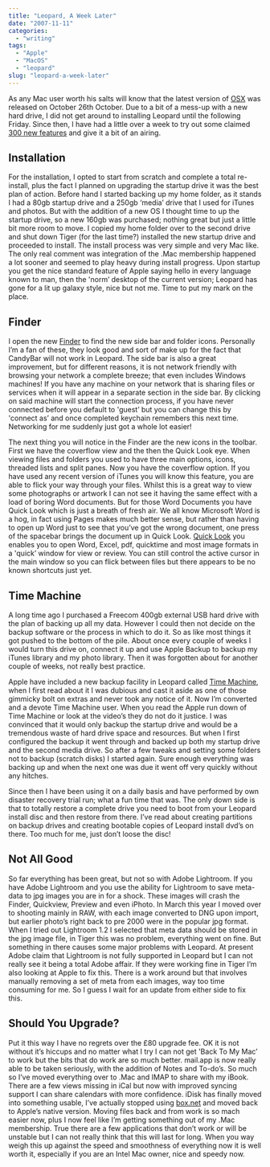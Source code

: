 ```yaml
---
title: "Leopard, A Week Later"
date: "2007-11-11"
categories:
  - "writing"
tags:
  - "Apple"
  - "MacOS"
  - "leopard"
slug: "leopard-a-week-later"
---
```


As any Mac user worth his salts will know that the latest version of [OSX](https://www.apple.com/uk/macosx/) was released on October 26th October. Due to a bit of a mess-up with a new hard drive, I did not get around to installing Leopard until the following Friday. Since then, I have had a little over a week to try out some claimed [300 new features](https://www.apple.com/uk/macosx/features/300.html) and give it a bit of an airing.

## Installation

For the installation, I opted to start from scratch and complete a total re-install, plus the fact I planned on upgrading the startup drive it was the best plan of action. Before hand I started backing up my home folder, as it stands I had a 80gb startup drive and a 250gb ‘media’ drive that I used for iTunes and photos. But with the addition of a new OS I thought time to up the startup drive, so a new 160gb was purchased; nothing great but just a little bit more room to move. I copied my home folder over to the second drive and shut down Tiger (for the last time?) installed the new startup drive and proceeded to install. The install process was very simple and very Mac like. The only real comment was integration of the .Mac membership happened a lot sooner and seemed to play heavy during install progress. Upon startup you get the nice standard feature of Apple saying hello in every language known to man, then the 'norm’ desktop of the current version; Leopard has gone for a lit up galaxy style, nice but not me. Time to put my mark on the place.

## Finder

 <!-- [![Leopard Finder][image-1]][3] -->

I open the new [Finder](https://www.apple.com/uk/macosx/features/finder.html) to find the new side bar and folder icons. Personally I’m a fan of these, they look good and sort of make up for the fact that CandyBar will not work in Leopard. The side bar is also a great improvement, but for different reasons, it is not network friendly with browsing your network a complete breeze; that even includes Windows machines! If you have any machine on your network that is sharing files or services when it will appear in a separate section in the side bar. By clicking on said machine will start the connection process, if you have never connected before you default to 'guest’ but you can change this by 'connect as’ and once completed keychain remembers this next time. Networking for me suddenly just got a whole lot easier!

 <!-- [![Coverflow][image-2]][5] -->

The next thing you will notice in the Finder are the new icons in the toolbar. First we have the coverflow view and the then the Quick Look eye. When viewing files and folders you used to have three main options, icons, threaded lists and split panes. Now you have the coverflow option. If you have used any recent version of iTunes you will know this feature, you are able to flick your way through your files. Whilst this is a great way to view some photographs or artwork I can not see it having the same effect with a load of boring Word documents. But for those Word Documents you have Quick Look which is just a breath of fresh air. We all know Microsoft Word is a hog, in fact using Pages makes much better sense, but rather than having to open up Word just to see that you’ve got the wrong document, one press of the spacebar brings the document up in Quick Look. [Quick Look](https://www.apple.com/uk/macosx/features/quicklook.html) you enables you to open Word, Excel, pdf, quicktime and most image formats in a 'quick’ window for view or review. You can still control the active cursor in the main window so you can flick between files but there appears to be no known shortcuts just yet.

## Time Machine

A long time ago I purchased a Freecom 400gb external USB hard drive with the plan of backing up all my data. However I could then not decide on the backup software or the process in which to do it. So as like most things it got pushed to the bottom of the pile. About once every couple of weeks I would turn this drive on, connect it up and use Apple Backup to backup my iTunes library and my photo library. Then it was forgotten about for another couple of weeks, not really best practice.

 <!-- [![Time Machine][image-3]][7] -->

Apple have included a new backup facility in Leopard called [Time Machine](https://www.apple.com/uk/macosx/features/timemachine.html), when I first read about it I was dubious and cast it aside as one of those gimmicky bolt on extras and never took any notice of it. Now I’m converted and a devote Time Machine user. When you read the Apple run down of Time Machine or look at the video’s they do not do it justice. I was convinced that it would only backup the startup drive and would be a tremendous waste of hard drive space and resources. But when I first configured the backup it went through and backed up both my startup drive and the second media drive. So after a few tweaks and setting some folders not to backup (scratch disks) I started again. Sure enough everything was backing up and when the next one was due it went off very quickly without any hitches.

 <!-- [![Time Machine][image-4]][9] -->

Since then I have been using it on a daily basis and have performed by own disaster recovery trial run; what a fun time that was. The only down side is that to totally restore a complete drive you need to boot from your Leopard install disc and then restore from there. I’ve read about creating partitions on backup drives and creating bootable copies of Leopard install dvd’s on there. Too much for me, just don’t loose the disc!

## Not All Good

So far everything has been great, but not so with Adobe Lightroom. If you have Adobe Lightroom and you use the ability for Lightroom to save meta-data to jpg images you are in for a shock. These images will crash the Finder, Quickview, Preview and even iPhoto. In March this year I moved over to shooting mainly in RAW, with each image converted to DNG upon import, but earlier photo’s right back to pre 2000 were in the popular jpg format. When I tried out Lightroom 1.2 I selected that meta data should be stored in the jpg image file, in Tiger this was no problem, everything went on fine. But something in there causes some major problems with Leopard. At present Adobe claim that Lightroom is not fully supported in Leopard but I can not really see it being a total Adobe affair. If they were working fine in Tiger I’m also looking at Apple to fix this. There is a work around but that involves manually removing a set of meta from each images, way too time consuming for me. So I guess I wait for an update from either side to fix this.

## Should You Upgrade?

Put it this way I have no regrets over the £80 upgrade fee. OK it is not without it’s hiccups and no matter what I try I can not get 'Back To My Mac’ to work but the bits that do work are so much better. mail.app is now really able to be taken seriously, with the addition of Notes and To-do’s. So much so I’ve moved everything over to .Mac and IMAP to share with my iBook. There are a few views missing in iCal but now with improved syncing support I can share calendars with more confidence. iDisk has finally moved into something usable, I’ve actually stopped using [box.net](https://www.box.com/en-gb/) and moved back to Apple’s native version. Moving files back and from work is so mach easier now, plus I now feel like I’m getting something out of my .Mac membership. True there are a few applications that don’t work or will be unstable but I can not really think that this will last for long. When you way weigh this up against the speed and smoothness of everything now it is well worth it, especially if you are an Intel Mac owner, nice and speedy now.
